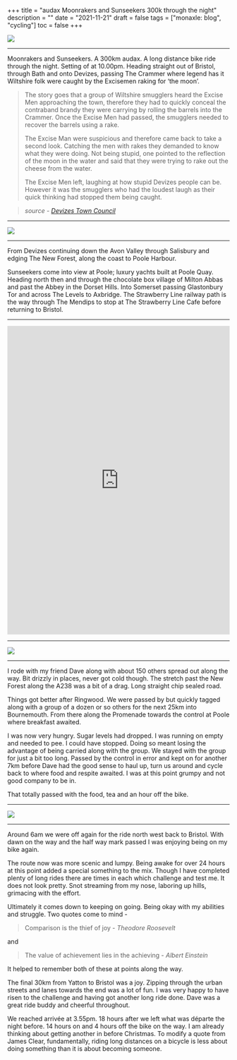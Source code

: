 +++
title = "audax  Moonrakers and Sunseekers 300k through the night"
description = ""
date = "2021-11-21"
draft = false
tags = ["monaxle: blog", "cycling"]
toc = false
+++

<img style="display:block;margin:auto" src="https://i.ibb.co/jyRgkmv/0a79db712c3138b55f5248fde14b349c.jpg">

---

Moonrakers and Sunseekers. A 300km audax. A long distance bike ride through the night. Setting of at 10.00pm. Heading straight out of Bristol, through Bath and onto Devizes, passing The Crammer where legend has it Wiltshire folk were caught by the Excisemen raking for ‘the moon’.

> The story goes that a group of Wiltshire smugglers heard the  Excise Men approaching the town, therefore they had to quickly conceal the contraband brandy they were carrying by rolling the barrels into the Crammer. Once the Excise Men had passed, the smugglers needed to recover the barrels using a rake.
> 
> The Excise Man were suspicious and therefore came back to take a second look. Catching the men with rakes they demanded to know what they were doing. Not being stupid, one pointed to the reflection of the moon in the water and said that they were trying to rake out the cheese from the water.
> 
> The Excise Men left, laughing at how stupid Devizes people can be. However it was the smugglers who had the loudest laugh as their quick thinking had stopped them being caught.
> 

> *source - [Devizes Town Council](https://www.devizes-tc.gov.uk/our-services/parks/30-our-services/parks/164-the-green-the-crammer-2)*

---

<img style="display:block;margin:auto" src="https://i.ibb.co/VgnmDdF/0582db1fefbc1c2e18b13ad61fa7aa52.jpg">

---

From Devizes continuing down the Avon Valley through Salisbury and edging The New Forest, along the coast to Poole Harbour.

Sunseekers come into view at Poole; luxury yachts built at Poole Quay. Heading north then and through the chocolate box village of Milton Abbas and past the Abbey in the Dorset Hills. Into Somerset passing Glastonbury Tor and across The Levels to Axbridge. The Strawberry Line railway path is the way through The Mendips to stop at The Strawberry Line Cafe before returning to Bristol.

---

<iframe src="https://ridewithgps.com/embeds?type=trip&id=78857746&title=Moonraker%20and%20Sunseekers&metricUnits=true&sampleGraph=true" style="width: 1px; min-width: 100%; height: 700px; border: none;" scrolling="no"></iframe>

---

<img style="display:block;margin:auto" src="https://i.ibb.co/HKhKFGn/1643b7c1966d73aaea7f9a0ba0956a01.jpg">

---

I rode with my friend Dave along with about 150 others spread out along the way. Bit drizzly in places, never got cold though. The stretch past the New Forest along the A238 was a bit of a drag. Long straight chip sealed road.

Things got better after Ringwood. We were passed by but quickly tagged along with a group of a dozen or so others for the next 25km into Bournemouth. From there along the Promenade towards the control at Poole where breakfast awaited.

I was now very hungry. Sugar levels had dropped. I was running on empty and needed to pee. I could have stopped. Doing so meant losing the advantage of being carried along with the group. We stayed with the group for just a bit too long. Passed by the control in error and kept on for another 7km before Dave had the good sense to haul up, turn us around and cycle back to where food and respite awaited. I was at this point grumpy and not good company to be in.

That totally passed with the food, tea and an hour off the bike.

---

<img style="display:block;margin:auto" src="https://i.ibb.co/p0bMbb5/6438d61bbe35248bb0bc7d7799ab736e.jpg">

---

Around 6am we were off again for the ride north west back to Bristol. With dawn on the way and the half way mark passed I was enjoying being on my bike again.

The route now was more scenic and lumpy. Being awake for over 24 hours at this point added a special something to the mix. Though I have completed plenty of long rides there are times in each which challenge and test me. It does not look pretty. Snot streaming from my nose, laboring up hills, grimacing with the effort.

Ultimately it comes down to keeping on going. Being okay with my abilities and struggle. Two quotes come to mind -

>Comparison is the thief of joy - *Theodore Roosevelt*

and

>The value of achievement lies in the achieving  - *Albert Einstein*

It helped to remember both of these at points along the way.

The final 30km from Yatton to Bristol was a joy. Zipping through the urban streets and lanes towards the end was a lot of fun. I was very happy to have risen to the challenge and having got another long ride done. Dave was a great ride buddy and cheerful throughout.

We reached arrivée at 3.55pm. 18 hours after we left what was départe the night before. 14 hours on and 4 hours off the bike on the way. I am already thinking about getting another in before Christmas. To modify a quote from James Clear,  fundamentally, riding long distances on a bicycle is less about doing something than it is about becoming someone.